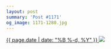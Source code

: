 ```yaml
---
layout: post
summary: 'Post #1171'
og_image: 1171-1280.jpg
---
```


<p>
 <time>
  <a href="/1171">
   {{ page.date | date: "%B %-d, %Y" }}
  </a>
 </time>
 <a href="/1171">
  <img data-taken="7/2/2020" sizes="(min-width: 700px) 50vw, calc(100vw - 2rem)" src="{{ site.assets_url }}/1171-640.jpg" srcset="{{ site.assets_url }}/1171-320.jpg 320w, {{ site.assets_url }}/1171-640.jpg 640w, {{ site.assets_url }}/1171-960.jpg 960w, {{ site.assets_url }}/1171-1280.jpg 1280w"/>
 </a>
</p>
